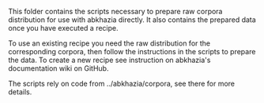 This folder contains the scripts necessary to prepare raw corpora
distribution for use with abkhazia directly. It also contains the
prepared data once you have executed a recipe.

To use an existing recipe you need the raw distribution for the
corresponding corpora, then follow the instructions in the scripts to
prepare the data. To create a new recipe see instruction on abkhazia's
documentation wiki on GitHub.

The scripts rely on code from ../abkhazia/corpora, see there for more
details.
